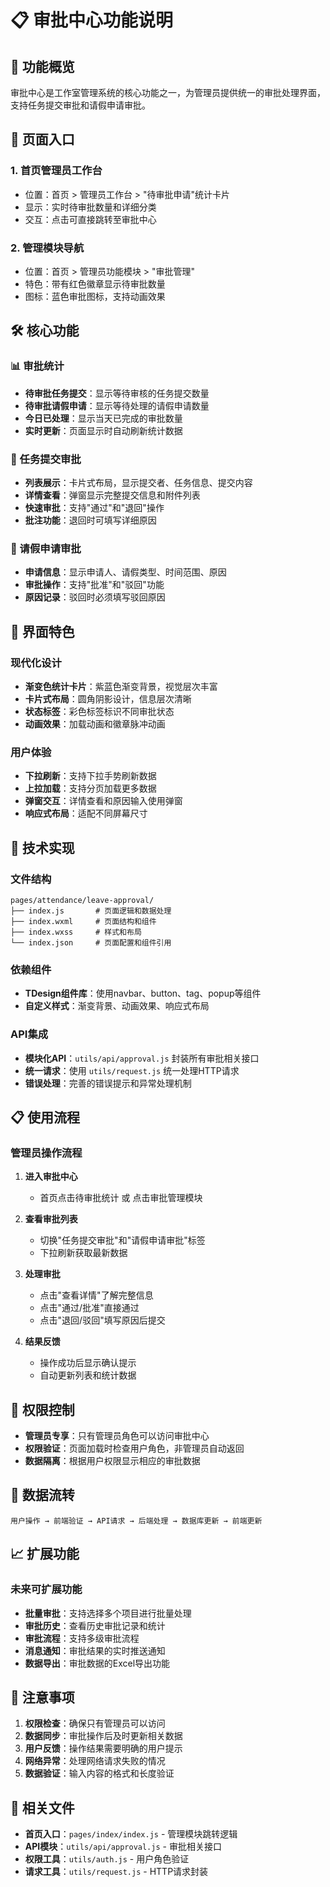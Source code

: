 # 📋 审批中心功能说明

## 🎯 功能概览

审批中心是工作室管理系统的核心功能之一，为管理员提供统一的审批处理界面，支持任务提交审批和请假申请审批。

## 📱 页面入口

### 1. 首页管理员工作台
- 位置：首页 > 管理员工作台 > "待审批申请"统计卡片
- 显示：实时待审批数量和详细分类
- 交互：点击可直接跳转至审批中心

### 2. 管理模块导航
- 位置：首页 > 管理员功能模块 > "审批管理"
- 特色：带有红色徽章显示待审批数量
- 图标：蓝色审批图标，支持动画效果

## 🛠️ 核心功能

### 📊 审批统计
- **待审批任务提交**：显示等待审核的任务提交数量
- **待审批请假申请**：显示等待处理的请假申请数量  
- **今日已处理**：显示当天已完成的审批数量
- **实时更新**：页面显示时自动刷新统计数据

### 📝 任务提交审批
- **列表展示**：卡片式布局，显示提交者、任务信息、提交内容
- **详情查看**：弹窗显示完整提交信息和附件列表
- **快速审批**：支持"通过"和"退回"操作
- **批注功能**：退回时可填写详细原因

### 🏥 请假申请审批
- **申请信息**：显示申请人、请假类型、时间范围、原因
- **审批操作**：支持"批准"和"驳回"功能
- **原因记录**：驳回时必须填写驳回原因

## 🎨 界面特色

### 现代化设计
- **渐变色统计卡片**：紫蓝色渐变背景，视觉层次丰富
- **卡片式布局**：圆角阴影设计，信息层次清晰
- **状态标签**：彩色标签标识不同审批状态
- **动画效果**：加载动画和徽章脉冲动画

### 用户体验
- **下拉刷新**：支持下拉手势刷新数据
- **上拉加载**：支持分页加载更多数据
- **弹窗交互**：详情查看和原因输入使用弹窗
- **响应式布局**：适配不同屏幕尺寸

## 🔧 技术实现

### 文件结构
```
pages/attendance/leave-approval/
├── index.js       # 页面逻辑和数据处理
├── index.wxml     # 页面结构和组件
├── index.wxss     # 样式和布局
└── index.json     # 页面配置和组件引用
```

### 依赖组件
- **TDesign组件库**：使用navbar、button、tag、popup等组件
- **自定义样式**：渐变背景、动画效果、响应式布局

### API集成
- **模块化API**：`utils/api/approval.js` 封装所有审批相关接口
- **统一请求**：使用 `utils/request.js` 统一处理HTTP请求
- **错误处理**：完善的错误提示和异常处理机制

## 📋 使用流程

### 管理员操作流程
1. **进入审批中心**
   - 首页点击待审批统计 或 点击审批管理模块
   
2. **查看审批列表**
   - 切换"任务提交审批"和"请假申请审批"标签
   - 下拉刷新获取最新数据
   
3. **处理审批**
   - 点击"查看详情"了解完整信息
   - 点击"通过/批准"直接通过
   - 点击"退回/驳回"填写原因后提交
   
4. **结果反馈**
   - 操作成功后显示确认提示
   - 自动更新列表和统计数据

## 🎯 权限控制

- **管理员专享**：只有管理员角色可以访问审批中心
- **权限验证**：页面加载时检查用户角色，非管理员自动返回
- **数据隔离**：根据用户权限显示相应的审批数据

## 🔄 数据流转

```
用户操作 → 前端验证 → API请求 → 后端处理 → 数据库更新 → 前端更新
```

## 📈 扩展功能

### 未来可扩展功能
- **批量审批**：支持选择多个项目进行批量处理
- **审批历史**：查看历史审批记录和统计
- **审批流程**：支持多级审批流程
- **消息通知**：审批结果的实时推送通知
- **数据导出**：审批数据的Excel导出功能

## 🐛 注意事项

1. **权限检查**：确保只有管理员可以访问
2. **数据同步**：审批操作后及时更新相关数据
3. **用户反馈**：操作结果需要明确的用户提示
4. **网络异常**：处理网络请求失败的情况
5. **数据验证**：输入内容的格式和长度验证

## 🔗 相关文件

- **首页入口**：`pages/index/index.js` - 管理模块跳转逻辑
- **API模块**：`utils/api/approval.js` - 审批相关接口
- **权限工具**：`utils/auth.js` - 用户角色验证
- **请求工具**：`utils/request.js` - HTTP请求封装 